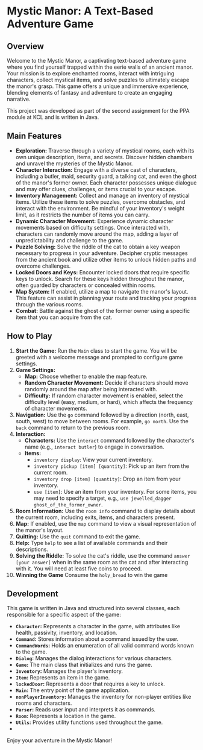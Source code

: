 # Mystic Manor: A Text-Based Adventure Game

## Overview

Welcome to the Mystic Manor, a captivating text-based adventure game where you find yourself trapped within the eerie walls of an ancient manor. Your mission is to explore enchanted rooms, interact with intriguing characters, collect mystical items, and solve puzzles to ultimately escape the manor's grasp. This game offers a unique and immersive experience, blending elements of fantasy and adventure to create an engaging narrative.

This project was developed as part of the second assignment for the PPA module at KCL and is written in Java.

## Main Features

-   **Exploration:** Traverse through a variety of mystical rooms, each with its own unique description, items, and secrets. Discover hidden chambers and unravel the mysteries of the Mystic Manor.
-   **Character Interaction:** Engage with a diverse cast of characters, including a butler, maid, security guard, a talking cat, and even the ghost of the manor's former owner. Each character possesses unique dialogue and may offer clues, challenges, or items crucial to your escape.
-   **Inventory Management:** Collect and manage an inventory of mystical items. Utilize these items to solve puzzles, overcome obstacles, and interact with the environment. Be mindful of your inventory's weight limit, as it restricts the number of items you can carry.
-   **Dynamic Character Movement:** Experience dynamic character movements based on difficulty settings. Once interacted with, characters can randomly move around the map, adding a layer of unpredictability and challenge to the game.
-   **Puzzle Solving:** Solve the riddle of the cat to obtain a key weapon necessary to progress in your adventure. Decipher cryptic messages from the ancient book and utilize other items to unlock hidden paths and overcome challenges.
-   **Locked Doors and Keys:** Encounter locked doors that require specific keys to unlock. Search for these keys hidden throughout the manor, often guarded by characters or concealed within rooms.
-   **Map System:** If enabled, utilize a map to navigate the manor's layout. This feature can assist in planning your route and tracking your progress through the various rooms.
-   **Combat:** Battle against the ghost of the former owner using a specific item that you can acquire from the cat.

## How to Play

1. **Start the Game:** Run the `Main` class to start the game. You will be greeted with a welcome message and prompted to configure game settings.
2. **Game Settings:**
    -   **Map:** Choose whether to enable the map feature.
    -   **Random Character Movement:** Decide if characters should move randomly around the map after being interacted with.
    -   **Difficulty:** If random character movement is enabled, select the difficulty level (easy, medium, or hard), which affects the frequency of character movements.
3. **Navigation:** Use the `go` command followed by a direction (north, east, south, west) to move between rooms. For example, `go north`. Use the `back` command to return to the previous room.
4. **Interaction:**
    -   **Characters:** Use the `interact` command followed by the character's name (e.g., `interact butler`) to engage in conversation.
    -   **Items:**
        -   `inventory display`: View your current inventory.
        -   `inventory pickup [item] [quantity]`: Pick up an item from the current room.
        -   `inventory drop [item] [quantity]`: Drop an item from your inventory.
        -   `use [item]`: Use an item from your inventory. For some items, you may need to specify a target, e.g., `use jewelled_dagger ghost_of_the_former_owner`.
5. **Room Information:** Use the `room info` command to display details about the current room, including exits, items, and characters present.
6. **Map:** If enabled, use the `map` command to view a visual representation of the manor's layout.
7. **Quitting:** Use the `quit` command to exit the game.
8. **Help:** Type `help` to see a list of available commands and their descriptions.
9. **Solving the Riddle:** To solve the cat's riddle, use the command `answer [your answer]` when in the same room as the cat and after interacting with it. You will need at least five coins to proceed.
10. **Winning the Game** Consume the `holy_bread` to win the game


## Development

This game is written in Java and structured into several classes, each responsible for a specific aspect of the game:

-   **`Character`:** Represents a character in the game, with attributes like health, passivity, inventory, and location.
-   **`Command`:** Stores information about a command issued by the user.
-   **`CommandWords`:** Holds an enumeration of all valid command words known to the game.
-   **`Dialog`:** Manages the dialog interactions for various characters.
-   **`Game`:** The main class that initializes and runs the game.
-   **`Inventory`:** Manages the player's inventory.
-   **`Item`:** Represents an item in the game.
-   **`lockedDoor`:** Represents a door that requires a key to unlock.
-   **`Main`:** The entry point of the game application.
-   **`nonPlayerInventory`:** Manages the inventory for non-player entities like rooms and characters.
-   **`Parser`:** Reads user input and interprets it as commands.
-   **`Room`:** Represents a location in the game.
-   **`Utils`:** Provides utility functions used throughout the game.
- 
Enjoy your adventure in the Mystic Manor!